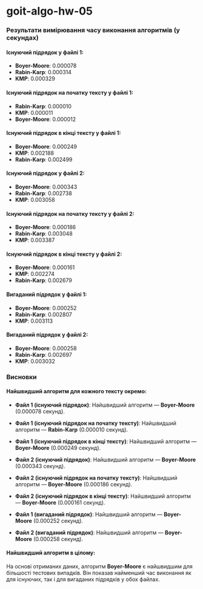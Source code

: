 # goit-algo-hw-05

### Результати вимірювання часу виконання алгоритмів (у секундах)

#### Існуючий підрядок у файлі 1:

- **Boyer-Moore**: 0.000078
- **Rabin-Karp**: 0.000314
- **KMP**: 0.000329

#### Існуючий підрядок на початку тексту у файлі 1:

- **Rabin-Karp**: 0.000010
- **KMP**: 0.000011
- **Boyer-Moore**: 0.000012

#### Існуючий підрядок в кінці тексту у файлі 1:

- **Boyer-Moore**: 0.000249
- **KMP**: 0.002188
- **Rabin-Karp**: 0.002499

#### Існуючий підрядок у файлі 2:

- **Boyer-Moore**: 0.000343
- **Rabin-Karp**: 0.002738
- **KMP**: 0.003058

#### Існуючий підрядок на початку тексту у файлі 2:

- **Boyer-Moore**: 0.000186
- **Rabin-Karp**: 0.003048
- **KMP**: 0.003387

#### Існуючий підрядок в кінці тексту у файлі 2:

- **Boyer-Moore**: 0.000161
- **KMP**: 0.002274
- **Rabin-Karp**: 0.002679

#### Вигаданий підрядок у файлі 1:

- **Boyer-Moore**: 0.000252
- **Rabin-Karp**: 0.002807
- **KMP**: 0.003113

#### Вигаданий підрядок у файлі 2:

- **Boyer-Moore**: 0.000258
- **Rabin-Karp**: 0.002697
- **KMP**: 0.003032

### Висновки

#### Найшвидший алгоритм для кожного тексту окремо:

- **Файл 1 (існуючий підрядок)**: Найшвидший алгоритм — **Boyer-Moore** (0.000078 секунд).
- **Файл 1 (існуючий підрядок на початку тексту)**: Найшвидший алгоритм — **Rabin-Karp** (0.000010 секунд).
- **Файл 1 (існуючий підрядок в кінці тексту)**: Найшвидший алгоритм — **Boyer-Moore** (0.000249 секунд).
- **Файл 2 (існуючий підрядок)**: Найшвидший алгоритм — **Boyer-Moore** (0.000343 секунд).
- **Файл 2 (існуючий підрядок на початку тексту)**: Найшвидший алгоритм — **Boyer-Moore** (0.000186 секунд).
- **Файл 2 (існуючий підрядок в кінці тексту)**: Найшвидший алгоритм — **Boyer-Moore** (0.000161 секунд).

- **Файл 1 (вигаданий підрядок)**: Найшвидший алгоритм — **Boyer-Moore** (0.000252 секунд).
- **Файл 2 (вигаданий підрядок)**: Найшвидший алгоритм — **Boyer-Moore** (0.000258 секунд).

#### Найшвидший алгоритм в цілому:

На основі отриманих даних, алгоритм **Boyer-Moore** є найшвидшим для більшості тестових випадків. Він показав найменший час виконання як для існуючих, так і для вигаданих підрядків у обох файлах.
